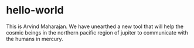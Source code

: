 # hello-world
This is Arvind Maharajan. We have unearthed a new tool that will help the cosmic beings in the northern pacific region of jupiter to communicate with the humans in mercury.

